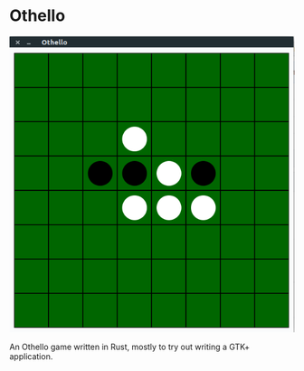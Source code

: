 # Othello
![Game photo](screenshots/othello.png)

An Othello game written in Rust, mostly to try out writing a GTK+ application.
